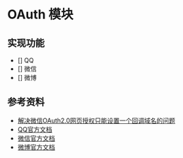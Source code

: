 # OAuth 模块

## 实现功能

- [] QQ
- [] 微信
- [] 微博

## 参考资料

- [解决微信OAuth2.0网页授权只能设置一个回调域名的问题](https://github.com/HADB/GetWeixinCode)
- [QQ官方文档](xx)
- [微信官方文档](xx)
- [微博官方文档](xx)